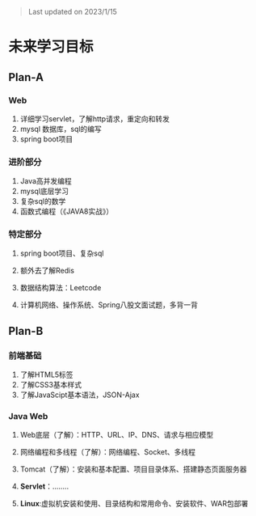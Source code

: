 > Last updated on 2023/1/15

# 未来学习目标

## Plan-A



### Web

1. 详细学习servlet，了解http请求，重定向和转发
2. mysql 数据库，sql的编写
3. spring boot项目



### 进阶部分

1. Java高并发编程
2. mysql底层学习
3. 复杂sql的数学
4. 函数式编程（《JAVA8实战》）



### 特定部分

1. spring boot项目、复杂sql
2. 额外去了解Redis
3. 数据结构算法：Leetcode

4. 计算机网络、操作系统、Spring八股文面试题，多背一背

## Plan-B

### 前端基础

1. 了解HTML5标签
2. 了解CSS3基本样式
3. 了解JavaScipt基本语法，JSON-Ajax

### Java Web

1. Web底层（了解）：HTTP、URL、IP、DNS、请求与相应模型

2. 网络编程和多线程（了解）：网络编程、Socket、多线程

3. Tomcat（了解）：安装和基本配置、项目目录体系、搭建静态页面服务器

4. **Servlet**：........

5. **Linux**:虚拟机安装和使用、目录结构和常用命令、安装软件、WAR包部署

   







